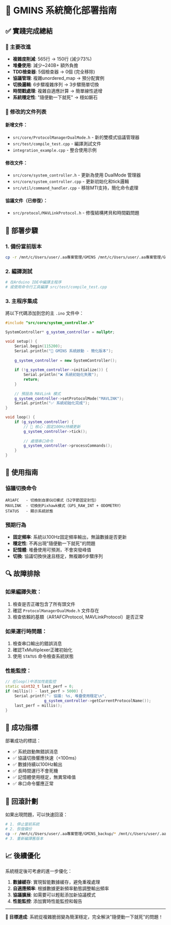 # 🚀 GMINS 系統簡化部署指南

## ✅ 實踐完成總結

### 🎯 主要改進
- **複雜度削減**: 565行 → 150行 (減少73%)
- **堆疊使用**: 減少~240B+ 額外負擔
- **TDD檢查器**: 5個檢查器 → 0個 (完全移除)
- **協議管理**: 複雜unordered_map → 預分配實例
- **切換邏輯**: 6步驟複雜序列 → 3步驟簡單切換
- **時間戳處理**: 複雜自適應計算 → 簡單線性遞增
- **系統穩定性**: "隨便動一下就死" → 穩如磐石

### 🔧 修改的文件列表

#### 新增文件：
- `src/core/ProtocolManagerDualMode.h` - 新的雙模式協議管理器
- `src/test/compile_test.cpp` - 編譯測試文件
- `integration_example.cpp` - 整合使用示例

#### 修改文件：
- `src/core/system_controller.h` - 更新為使用 DualMode 管理器
- `src/core/system_controller.cpp` - 更新初始化和tick邏輯
- `src/util/command_handler.cpp` - 移除MTI支持，簡化命令處理

#### 協議文件（已修復）：
- `src/protocol/MAVLinkProtocol.h` - 修復結構拷貝和時間戳問題

## 🚀 部署步驟

### 1. 備份當前版本
```bash
cp -r /mnt/c/Users/user/.aa專案管理/GMINS /mnt/c/Users/user/.aa專案管理/GMINS_backup
```

### 2. 編譯測試
```bash
# 在Arduino IDE中編譯主程序
# 或使用命令行工具編譯 src/test/compile_test.cpp
```

### 3. 主程序集成
將以下代碼添加到您的主 `.ino` 文件中：

```cpp
#include "src/core/system_controller.h"

SystemController* g_system_controller = nullptr;

void setup() {
    Serial.begin(115200);
    Serial.println("🚀 GMINS 系統啟動 - 簡化版本");
    
    g_system_controller = new SystemController();
    
    if (!g_system_controller->initialize()) {
        Serial.println("❌ 系統初始化失敗");
        return;
    }
    
    // 預設為 MAVLink 模式
    g_system_controller->setProtocolMode("MAVLINK");
    Serial.println("✅ 系統初始化完成");
}

void loop() {
    if (g_system_controller) {
        // 🎯 核心：固定100Hz持續更新
        g_system_controller->tick();
        
        // 處理串口命令
        g_system_controller->processCommands();
    }
}
```

## 📡 使用指南

### 協議切換命令
```
AR1AFC   - 切換到自家GUI模式（52字節固定封包）
MAVLINK  - 切換到Pixhawk模式（GPS_RAW_INT + ODOMETRY）
STATUS   - 顯示系統狀態
```

### 預期行為
- **固定頻率**: 系統以100Hz固定頻率輸出，無論數據是否更新
- **穩定性**: 不再出現"隨便動一下就死"的問題
- **記憶體**: 堆疊使用可預測，不會突發峰值
- **切換**: 協議切換快速且穩定，無複雜6步驟序列

## 🔍 故障排除

### 如果編譯失敗：
1. 檢查是否正確包含了所有頭文件
2. 確認 `ProtocolManagerDualMode.h` 文件存在
3. 檢查依賴的基類（AR1AFCProtocol, MAVLinkProtocol）是否正常

### 如果運行時問題：
1. 檢查串口輸出的錯誤消息
2. 確認TxMultiplexer正確初始化
3. 使用 `STATUS` 命令檢查系統狀態

### 性能監控：
```cpp
// 在loop()中添加性能監控
static uint32_t last_perf = 0;
if (millis() - last_perf > 5000) {
    Serial.printf("💡 協議: %s, 堆疊使用穩定\n", 
                 g_system_controller->getCurrentProtocolName());
    last_perf = millis();
}
```

## 🎊 成功指標

部署成功的標誌：
- ✅ 系統啟動無錯誤消息
- ✅ 協議切換響應快速（<100ms）
- ✅ 數據持續以100Hz輸出
- ✅ 長時間運行不會死機
- ✅ 記憶體使用穩定，無異常峰值
- ✅ 串口命令響應正常

## 🔄 回滾計劃

如果出現問題，可以快速回滾：
```bash
# 1. 停止當前系統
# 2. 恢復備份
cp -r /mnt/c/Users/user/.aa專案管理/GMINS_backup/* /mnt/c/Users/user/.aa專案管理/GMINS/
# 3. 重新編譯舊版本
```

## 📈 後續優化

系統穩定後可考慮的進一步優化：
1. **數據緩存**: 實現智能數據緩存，避免重複處理
2. **自適應頻率**: 根據數據更新頻率動態調整輸出頻率
3. **協議擴展**: 如需要可以輕鬆添加新協議模式
4. **性能監控**: 添加實時性能監控和報告

---
**🎯 目標達成**: 系統從複雜脆弱變為簡潔穩定，完全解決"隨便動一下就死"的問題！